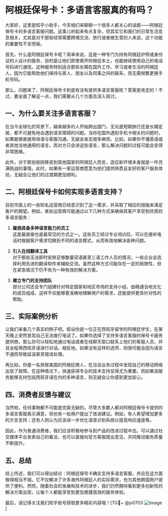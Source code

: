 # 阿根廷保号卡：多语言客服真的有吗？

大家好，这里是知乎小助手，今天咱们来聊聊一个很多人都关心的话题——阿根廷保号卡的多语言客服问题。这事儿听起来有点复杂，但其实它和我们的日常生活息息相关，尤其是对于那些经常需要跨境交流、旅行或者做生意的人来说，这个功能的重要性不言而喻。

首先，什么是阿根廷保号卡呢？简单来说，这是一种专门为持有阿根廷护照或身份证的人设计的服务，目的是让他们即使离开阿根廷本土，也能继续使用自己的电话号码进行通信。这种服务特别适合那些长期在国外工作、学习或者生活的阿根廷人，因为它能帮助他们保持与家人、朋友以及同事之间的联系，而无需频繁更换手机号码。

那么，问题来了，阿根廷保号卡到底有没有提供多语言客服呢？答案是肯定的！不过，要全面了解这一点，我们需要从几个方面去深入探讨。

## 一、为什么要关注多语言客服？

在当今全球化的背景下，越来越多的人开始跨出国门，无论是短期旅行还是长期定居，都不可避免地会遇到语言障碍的问题。当你在国外遇到手机卡相关的问题时，如果能够直接用母语与客服沟通，无疑会省去很多麻烦。比如，如果你不懂英语或者其他当地通用的语言，而对方只会讲这些语言，那么解决问题的过程可能会变得非常困难。

此外，对于那些刚刚移民到其他国家的阿根廷人而言，适应新环境本身就是一件充满挑战的事情。此时，如果有一家运营商愿意为他们提供熟悉且友好的客户服务体验，无疑会让他们的过渡期更加顺利。

## 二、阿根廷保号卡如何实现多语言支持？

目前市面上的一些知名运营商已经意识到了这一需求，并采取了相应的措施来满足客户的期望。例如，某些运营商可能通过以下几种方式来确保其客户享受到优质的多语言服务：

1. **雇佣具备多种语言能力的员工**  
   这是最直接也是最常见的方式之一。这些员工经过专业培训后，可以在接听电话时根据客户需求切换到不同的语言模式，从而有效地解决各种问题。

2. **引入在线翻译工具**  
   对于那些无法即时安排足够数量双语甚至三语工作人员的情况，一些企业会选择利用先进的翻译软件来辅助交流。虽然这种方式可能存在一定的局限性，但在紧急情况下仍不失为一种有效的解决方案。

3. **建立专门的支持团队**  
   部分公司还会专门组建针对特定国家和地区市场的支持小组，由精通当地文化的成员组成，这样不仅能够更准确地理解用户的需求，还能提供更具针对性的帮助。

## 三、实际案例分析

让我们来看几个真实的例子吧。假设你是一位正在西班牙留学的阿根廷学生，在某天晚上突然发现自己无法拨打电话了。如果你选择了支持多语言客服的保号卡服务提供商，那么你可以轻松地通过电话或者在线聊天窗口联系上他们的客服人员，并且全程用西班牙语进行对话。相反地，如果没有这样的选项，则很可能会因为语言不通而导致延误甚至错误处理。

再比如，你是一名旅居美国的阿根廷商人，在洽谈业务过程中发现自己的移动网络出现了故障。在这种情况下，快速获得专业的技术支持显得尤为重要。而如果该服务能够支持包括西班牙语在内的多种语言，则无疑会让你感到更加安心。

## 四、消费者反馈与建议

当然啦，任何事物都不可能是完美无缺的。尽管大多数人都对阿根廷保号卡提供的多语言客服表示满意，但也有一些用户提出了改进建议。例如，有人希望增加更多的方言支持；还有人则认为应该进一步优化语音识别系统以提高响应速度等。

因此，作为普通消费者，我们应该积极地参与到产品的改进过程中去。可以通过社交媒体平台发表自己的看法，也可以直接向官方客服提出意见，共同推动服务质量不断提升。

## 五、总结

综上所述，我们可以得出结论：阿根廷保号卡确实支持多语言客服，并且在这方面做得相当不错。它不仅解决了许多海外阿根廷人的实际需求，也为其他跨国用户提供了便利。然而，随着社会的发展和技术的进步，我们仍然期待看到更多创新性的解决方案出现，让每个人都能享受到更加便捷高效的服务体验。

最后，请记得关注我们知乎账号获取更多精彩内容哦！[TG💪+ @jx0703 ![Image](https://github.com/user-attachments/assets/dbca1d08-cadb-493c-b0ec-ad6f7a83f270)]